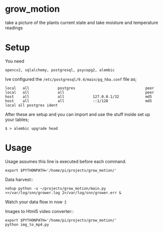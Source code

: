 # grow_motion
take a picture of the plants current state and take moisture and temperature readings

Setup
=====
You need

    opencv2, sqlalchemy, postgresql, psycopg2, alembic

Ive configured the `/etc/postgresql/9.4/main/pg_hba.conf` file as;

    local   all             postgres                                peer
    local   all             all                                     peer
    host    all             all             127.0.0.1/32            md5
    host    all             all             ::1/128                 md5
    local all postgres ident

After these are setup and you can import and use the stuff inside set up your tables;

    $ > alembic upgrade head

Usage
=====
Usage assumes this line is executed before each command.

    export $PYTHONPATH='/home/pi/projects/grow_motion/'

Data harvest::

    nohup python -u ~/projects/grow_motion/main.py >>/var/log/snn/grower.log 2>/var/log/snn/grower.err &

Watch your data flow in now :)

Images to Html5 video converter::

    export $PYTHONPATH='/home/pi/projects/grow_motion/'
    python img_to_mp4.py
